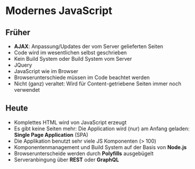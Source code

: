 # Modernes JavaScript

## Früher

* **AJAX**: Anpassung/Updates der vom Server gelieferten Seiten
* Code wird im wesentlichen selbst geschrieben
* Kein Build System oder Build System vom Server
* JQuery 
* JavaScript wie im Browser
* Browserunterschiede müssen im Code beachtet werden
* Nicht (ganz) veraltet: Wird für Content-getriebene Seiten immer noch verwendet

## Heute

* Komplettes HTML wird von JavaScript erzeugt
* Es gibt keine Seiten mehr: Die Application wird (nur) am Anfang geladen: <br>
  **Single Page Application** (SPA)
* Die Applikation benutzt sehr viele JS Komponenten (> 100)
* Komponentenmanagement und Build System auf der Basis von **Node.js**
* Browserunterscheide werden durch **Polyfills** ausgebügelt
* Serveranbingung über **REST** oder **GraphQL**
